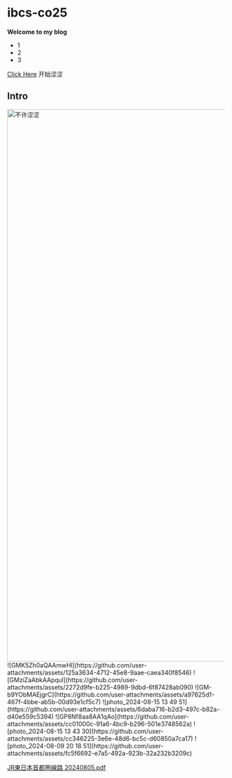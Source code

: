 # ibcs-co25
**Welcome to my blog**

- 1
- 2
- 3

[Click Here](https://pixiv.net/) 开始涩涩

## Intro
<img width='846' height='1280' alt='不许涩涩' src='https://github.com/user-attachments/assets/c11e7d03-ca69-4397-b037-fda8012a2bf2'>
![GMK5Zh0aQAAmwHl](https://github.com/user-attachments/assets/125a3634-4712-45e8-9aae-caea340f8546)
![GMziZaAbkAApqul](https://github.com/user-attachments/assets/2272d9fe-b225-4989-9dbd-6f87428ab090)
![GM-b9YObMAEjgrC](https://github.com/user-attachments/assets/a97625d1-467f-4bbe-ab5b-00d93e1cf5c7)
![photo_2024-08-15 13 49 51](https://github.com/user-attachments/assets/6daba716-b2d3-497c-b82a-d40e559c5394)
![GP8Nf8aa8AA1qAo](https://github.com/user-attachments/assets/cc01000c-91a6-4bc9-b296-501e3748562a)
![photo_2024-08-15 13 43 30](https://github.com/user-attachments/assets/cc346225-3e6e-48d6-bc5c-d60850a7ca17)
![photo_2024-08-09 20 18 51](https://github.com/user-attachments/assets/fc5f6692-e7a5-492a-923b-32a232b3209c)


[JR東日本首都圏線路 20240805.pdf](https://github.com/user-attachments/files/16902554/JR.20240805.pdf)
